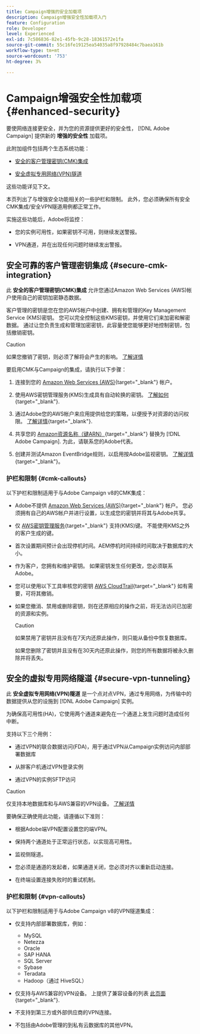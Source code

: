 ```yaml
---
title: Campaign增强的安全加载项
description: Campaign增强安全性加载项入门
feature: Configuration
role: Developer
level: Experienced
exl-id: 7c586836-82e1-45fb-9c28-18361572e1fa
source-git-commit: 55c16fe19125ea54035a8f97928484c7baea161b
workflow-type: tm+mt
source-wordcount: '753'
ht-degree: 3%

---
```



# Campaign增强安全性加载项 {#enhanced-security}

要使网络连接更安全，并为您的资源提供更好的安全性， [!DNL Adobe Campaign] 提供新的 **增强的安全性** 加载项。

此附加组件包括两个生态系统功能：

* [安全的客户管理密钥(CMK)集成](#secure-cmk-integration)

* [安全虚拟专用网络(VPN)隧道](#secure-vpn-tunneling)

这些功能详见下文。

本页列出了与增强安全功能相关的一些护栏和限制。 此外，您必须确保所有安全CMK集成/安全VPN隧道用例都正常工作。

实施这些功能后，Adobe将监控：

* 您的实例可用性，如果密钥不可用，则继续发送警报。

* VPN通道，并在出现任何问题时继续发出警报。

## 安全可靠的客户管理密钥集成 {#secure-cmk-integration}

此 **安全的客户管理密钥(CMK)集成** 允许您通过Amazon Web Services (AWS)帐户使用自己的密钥加密静态数据。

客户管理的密钥是您在您的AWS帐户中创建、拥有和管理的Key Management Service (KMS)密钥。 您可以完全控制这些KMS密钥，并使用它们来加密和解密数据。 通过让您负责生成和管理加密密钥，此容量使您能够更好地控制密钥，包括撤销密钥。

>[!CAUTION]
>
>如果您撤销了密钥，则必须了解将会产生的影响。 [了解详情](#cmk-callouts)

要启用CMK与Campaign的集成，请执行以下步骤：

1. 连接到您的 [Amazon Web Services (AWS)](https://aws.amazon.com/){target="_blank"} 帐户。

1. 使用AWS密钥管理服务(KMS)生成具有自动轮换的密钥。 [了解如何](https://docs.aws.amazon.com/kms/latest/developerguide/create-keys.html){target="_blank"}.

1. 通过Adobe您的AWS帐户来应用提供给您的策略，以便授予对资源的访问权限。 [了解详情](https://docs.aws.amazon.com/kms/latest/developerguide/key-policy-services.html){target="_blank"}. <!--link TBC-->

1. 共享您的 [Amazon资源名称（键ARN）](https://docs.aws.amazon.com/kms/latest/developerguide/find-cmk-id-arn.html){target="_blank"} 替换为 [!DNL Adobe Campaign]. 为此，请联系您的Adobe代表。 <!--or Adobe transition manager?-->

1. 创建并测试Amazon EventBridge规则，以启用按Adobe监视密钥&#x200B;。 [了解详情](https://docs.aws.amazon.com/eventbridge/latest/userguide/eb-rules.html){target="_blank"}。


### 护栏和限制 {#cmk-callouts}

以下护栏和限制适用于与Adobe Campaign v8的CMK集成：

* Adobe不提供 [Amazon Web Services (AWS)](https://aws.amazon.com/){target="_blank"} 帐户。 您必须拥有自己的AWS帐户并进行设置，以生成您的密钥并将其与Adobe共享。

* 仅 [AWS密钥管理服务](https://docs.aws.amazon.com/kms/latest/developerguide/overview.html){target="_blank"} 支持(KMS)键。 不能使用KMS之外的客户生成的键&#x200B;。

* 首次设置期间预计会出现停机时间。&#x200B;AEM停机时间持续时间取决于数据库的大小。

* 作为客户，您拥有和维护密钥。 如果密钥发生任何更改，您必须联系Adobe。&#x200B;

* 您可以使用以下工具审核您的密钥 [AWS CloudTrail](https://docs.aws.amazon.com/awscloudtrail/latest/userguide/cloudtrail-user-guide.html){target="_blank"} 如有需要，可将其撤销&#x200B;。

* 如果您撤消、禁用或删除密钥，则在还原相应的操作之前，将无法访问已加密的资源和实例。

  >[!CAUTION]
  >
  >如果禁用了密钥并且没有在7天内还原此操作，则只能从备份中恢复数据库。
  >
  >如果您删除了密钥并且没有在30天内还原此操作，则您的所有数据将被永久删除并将丢失&#x200B;。

## 安全的虚拟专用网络隧道 {#secure-vpn-tunneling}

此 **安全虚拟专用网络(VPN)隧道** 是一个点对点VPN，通过专用网络，为传输中的数据提供从您的设施到 [!DNL Adobe Campaign] 实例。

<!--As it connects two networks together, it is a site-to-site VPN.-->

为确保高可用性(HA)，它使用两个通道来避免在一个通道上发生问题时造成任何中断。

支持以下三个用例：

* 通过VPN的联合数据访问(FDA)，用于通过VPN从Campaign实例访问内部部署数据库

* 从胖客户机通过VPN登录实例

* 通过VPN的实例SFTP访问

>[!CAUTION]
>
>仅支持本地数据库和与AWS兼容的VPN设备。 [了解详情](#vpn-callouts)

要确保正确使用此功能，请遵循以下准则：

* 根据Adobe端VPN配置设置您的端VPN。

* 保持两个通道处于正常运行状态，以实现高可用性。

* 监视侧隧道。

* 您必须是通道的发起者，如果通道关闭，您必须对齐以重新启动连接。

* 在终端设置连接失败时的重试机制。


### 护栏和限制 {#vpn-callouts}

以下护栏和限制适用于与Adobe Campaign v8的VPN隧道集成：

* 仅支持内部部署数据库，例如<!--Richa to check the list with PM-->：

   * MySQL
   * Netezza
   * Oracle
   * SAP HANA
   * SQL Server
   * Sybase
   * Teradata
   * Hadoop（通过 HiveSQL）

* 仅支持与AWS兼容的VPN设备。 上提供了兼容设备的列表 [此页面](https://docs.aws.amazon.com/vpn/latest/s2svpn/your-cgw.html#example-configuration-files){target="_blank"}<!--check which list should be communicated-->.

* 不支持到第三方或外部供应商的VPN连接。

* 不包括由Adobe管理的到私有云数据库的其他VPN。
